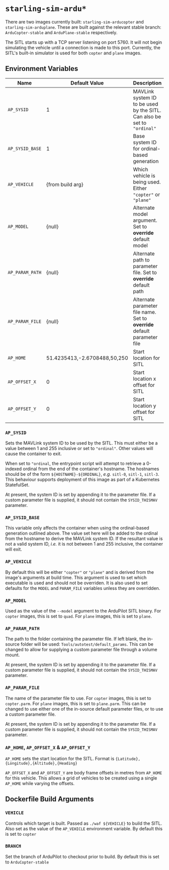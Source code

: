 # `starling-sim-ardu*`

There are two images currently built: `starling-sim-arducopter` and `starling-sim-arduplane`. These are built against
the relevant stable branch: `ArduCopter-stable` and `ArduPlane-stable` respectively.

The SITL starts up with a TCP server listening on port 5760. It will not begin simulating the vehicle until a connection
is made to this port. Currently, the SITL's built-in simulator is used for both `copter` and `plane` images.

## Environment Variables

Name                  | Default Value                | Description
----------------------|------------------------------|------------
`AP_SYSID`            | 1                            | MAVLink system ID to be used by the SITL. Can also be set to `"ordinal"`
`AP_SYSID_BASE`       | 1                            | Base system ID for ordinal-based generation
`AP_VEHICLE`          | {from build arg}             | Which vehicle is being used. Either `"copter"` or `"plane"`
`AP_MODEL`            | {null}                       | Alternate model argument. Set to __override__ default model
`AP_PARAM_PATH`       | {null}                       | Alternate path to parameter file. Set to __override__ default path
`AP_PARAM_FILE`       | {null}                       | Alternate parameter file name. Set to __override__ default parameter file
`AP_HOME`             | 51.4235413,-2.6708488,50,250 | Start location for SITL
`AP_OFFSET_X`         | 0                            | Start location x offset for SITL
`AP_OFFSET_Y`         | 0                            | Start location y offset for SITL

### `AP_SYSID`

Sets the MAVLink system ID to be used by the SITL. This must either be a value between 1 and 255 inclusive or set to
`"ordinal"`. Other values will cause the container to exit.

When set to `"ordinal`, the entrypoint script will attempt to retrieve a 0-indexed ordinal from the end of the
container's hostname. The hostnames should be of the form `${HOSTNAME}-${ORDINAL}`, *e.g.* `sitl-0`, `sitl-1`, `sitl-3`.
This behaviour supports deployment of this image as part of a Kubernetes StatefulSet.

At present, the system ID is set by appending it to the parameter file. If a custom parameter file is supplied, it
should not contain the `SYSID_THISMAV` parameter.

### `AP_SYSID_BASE`

This variable only affects the container when using the ordinal-based generation outlined above. The value set here will
be added to the ordinal from the hostname to derive the MAVLink system ID. If the resultant value is not a valid system
ID, *i.e.* it is not between 1 and 255 inclusive, the container will exit.

### `AP_VEHICLE`

By default this will be either `"copter"` or `"plane"` and is derived from the image's arguments at build time. This
argument is used to set which executable is used and should not be overriden. It is also used to set defaults for the
`MODEL` and `PARAM_FILE` variables unless they are overridden.

### `AP_MODEL`

Used as the value of the `--model` argument to the ArduPilot SITL binary. For `copter` images, this is set to `quad`.
For `plane` images, this is set to `plane`.

### `AP_PARAM_PATH`

The path to the folder containing the parameter file. If left blank, the in-source folder will be used:
`Tools/autotest/default_params`. This can be changed to allow for supplying a custom parameter file through a volume
mount.

At present, the system ID is set by appending it to the parameter file. If a custom parameter file is supplied, it
should not contain the `SYSID_THISMAV` parameter.

### `AP_PARAM_FILE`

The name of the parameter file to use. For `copter` images, this is set to `copter.parm`. For `plane` images, this is
set to `plane.parm`. This can be changed to use either one of the in-source default parameter files, or to use a custom
parameter file.

At present, the system ID is set by appending it to the parameter file. If a custom parameter file is supplied, it
should not contain the `SYSID_THISMAV` parameter.

### `AP_HOME`, `AP_OFFSET_X` & `AP_OFFSET_Y`

`AP_HOME` sets the start location for the SITL. Format is `{Latitude},{Longitude},{Altitude},{Heading}`

`AP_OFFSET_X` and `AP_OFFSET_Y` are body frame offsets in metres from `AP_HOME` for this vehicle. This allows a grid
of vehicles to be created using a single `AP_HOME` while varying the offsets.

## Dockerfile Build Arguments

### `VEHICLE`

Controls which target is built. Passed as `./waf ${VEHICLE}` to build the SITL. Also set as the value of the
`AP_VEHICLE` environment variable. By default this is set to `copter`

### `BRANCH`

Set the branch of ArduPilot to checkout prior to build. By default this is set to `ArduCopter-stable`

